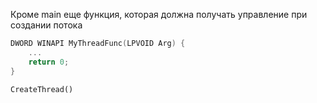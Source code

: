Кроме main еще функция, которая должна получать управление при создании потока

```c
DWORD WINAPI MyThreadFunc(LPVOID Arg) {
    ...
    return 0;
}
```

`CreateThread()`
